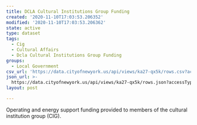 ```yaml
---
title: DCLA Cultural Institutions Group Funding
created: '2020-11-10T17:03:53.206352'
modified: '2020-11-10T17:03:53.206362'
state: active
type: dataset
tags:
  - Cig
  - Cultural Affairs
  - Dcla Cultural Institutions Group Funding
groups:
  - Local Government
csv_url: 'https://data.cityofnewyork.us/api/views/ka27-qx5k/rows.csv?accessType=DOWNLOAD'
json_url: >-
  https://data.cityofnewyork.us/api/views/ka27-qx5k/rows.json?accessType=DOWNLOAD
layout: post

---
```

Operating and energy support funding provided to members of the cultural institution group (CIG).
